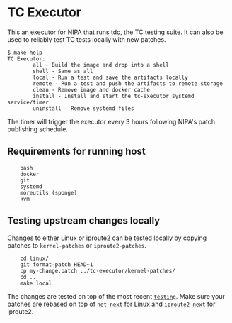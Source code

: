# TC Executor

This an executor for NIPA that runs tdc, the TC testing suite.
It can also be used to reliably test TC tests locally with new patches.

```
$ make help
TC Executor:
        all - Build the image and drop into a shell
        shell - Same as all
        local - Run a test and save the artifacts locally
        remote - Run a test and push the artifacts to remote storage
        clean - Remove image and docker cache
        install - Install and start the tc-executor systemd service/timer
        uninstall - Remove systemd files
```

The timer will trigger the executor every 3 hours following NIPA's patch publishing schedule.

## Requirements for running host

```
	bash
	docker
	git
	systemd
	moreutils (sponge)
	kvm
```

## Testing upstream changes locally

Changes to either Linux or iproute2 can be tested locally by copying patches to `kernel-patches` or `iproute2-patches`.

```
	cd linux/
	git format-patch HEAD~1
	cp my-change.patch ../tc-executor/kernel-patches/
	cd ..
	make local
```

The changes are tested on top of the most recent [`testing`](https://github.com/linux-netdev/testing).
Make sure your patches are rebased on top of [`net-next`](https://git.kernel.org/pub/scm/linux/kernel/git/netdev/net-next.git) for Linux and [`iproute2-next`](https://git.kernel.org/pub/scm/network/iproute2/iproute2-next.git) for iproute2.
